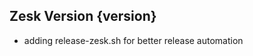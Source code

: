 ## Zesk Version {version}

- adding release-zesk.sh for better release automation

<!-- Generated automatically by release-zesk.sh, beware editing! -->
